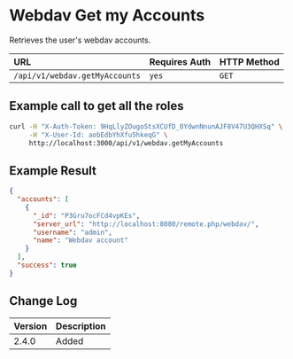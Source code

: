 # Webdav Get my Accounts

Retrieves the user's webdav accounts.

| URL | Requires Auth | HTTP Method |
| :--- | :--- | :--- |
| `/api/v1/webdav.getMyAccounts` | `yes` | `GET` |

## Example call to get all the roles

```bash
curl -H "X-Auth-Token: 9HqLlyZOugoStsXCUfD_0YdwnNnunAJF8V47U3QHXSq" \
     -H "X-User-Id: aobEdbYhXfu5hkeqG" \
     http://localhost:3000/api/v1/webdav.getMyAccounts
```

## Example Result

```json
{
  "accounts": [
    {
      "_id": "P3Gru7ocFCd4vpKEs",
      "server_url": "http://localhost:8080/remote.php/webdav/",
      "username": "admin",
      "name": "Webdav account"
    }
  ],
  "success": true
}
```

## Change Log

| Version | Description |
| :--- | :--- |
| 2.4.0| Added |

